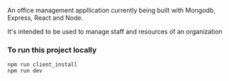 An office management appllication currently being built with Mongodb, Express, React and Node.


It's intended to be used to manage staff and resources of an organization

### To run this project locally

    npm run client_install
    npm run dev
